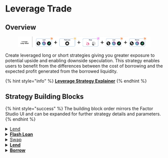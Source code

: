 # Leverage Trade

## Overview

<figure><img src="../../../.gitbook/assets/image (34).png" alt=""><figcaption></figcaption></figure>

Create leveraged long or short strategies giving you greater exposure to potential upside and enabling downside speculation. This strategy enables users to benefit from the differences between the cost of borrowing and the expected profit generated from the borrowed liquidity.

{% hint style="info" %}
[**Leverage Strategy Explainer**](../../strategy-explainers/leverage/)
{% endhint %}

## Strategy Building Blocks

{% hint style="success" %}
The building block order mirrors the Factor Studio UI and can be expanded for further strategy details and parameters.
{% endhint %}

<details>

<summary><a href="../../../factor-building-blocks/lend.md">Lend</a></summary>

* Lend all tokens to the lending protocol.
  * Longs: The token lent is the token which you are bullish on.
  * Shorts: The token lent is a stable token which will maintain it's value relative to the debt token which you are bearish on.

</details>

<details>

<summary><a href="../../../factor-building-blocks/flash-loan/"><strong>Flash Loan</strong></a></summary>

* Flash loan the debt token.
* The amount that you can flash loan will be dependent on the maximum collateralization ratio for your selected lending pool (i.e. $$\text{collatRatio}=\frac{value_\text{flashLoan}}{value_\text{initiaclCollateral}+value_\text{flashLoan}}$$ )

</details>

<details>

<summary><a href="../../../factor-building-blocks/swap/">Swap</a></summary>

* Swap the flash loaned debt token for more asset tokens.

</details>

<details>

<summary><a href="../../../factor-building-blocks/lend.md"><strong>Lend</strong></a></summary>

* Add the newly acquired asset tokens to the same lending pool to increase the amount of collateral.

</details>

<details>

<summary><a href="../../../factor-building-blocks/borrow.md"><strong>Borrow</strong></a></summary>

* Borrow the flash loan debt amount.
* The flash loan debt will be automatically deducted from your strategy.

</details>
